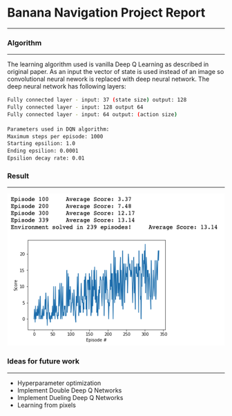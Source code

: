 # Banana Navigation Project Report
***************************
### Algorithm
***************************
The learning algorithm used is vanilla Deep Q Learning as described in original paper. As an input the vector of state is used instead of an image so convolutional neural nework is replaced with deep neural network. The deep neural network has following layers:
```sh
Fully connected layer - input: 37 (state size) output: 128
Fully connected layer - input: 128 output 64
Fully connected layer - input: 64 output: (action size)

Parameters used in DQN algorithm:
Maximum steps per episode: 1000
Starting epsilion: 1.0
Ending epsilion: 0.0001
Epsilion decay rate: 0.01
```
### Result
***************************
![image](https://github.com/hmingkwan/Projects/blob/master/banana_navigation/images/result.png)

### Ideas for future work
***************************
* Hyperparameter optimization
* Implement Double Deep Q Networks
* Implement Dueling Deep Q Networks
* Learning from pixels
